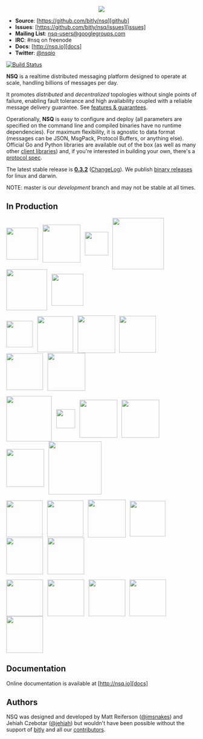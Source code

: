 <p align="center"><img src="http://nsq.io/static/img/nsq.png"/></p>

 * **Source**: [https://github.com/bitly/nsq][github]
 * **Issues**: [https://github.com/bitly/nsq/issues][issues]
 * **Mailing List**: [nsq-users@googlegroups.com](https://groups.google.com/d/forum/nsq-users)
 * **IRC**: #nsq on freenode
 * **Docs**: [http://nsq.io][docs]
 * **Twitter**: [@nsqio][nsqio_twitter]

[![Build Status](https://secure.travis-ci.org/bitly/nsq.svg?branch=master)](http://travis-ci.org/bitly/nsq)

**NSQ** is a realtime distributed messaging platform designed to operate at scale, handling
billions of messages per day.

It promotes *distributed* and *decentralized* topologies without single points of failure,
enabling fault tolerance and high availability coupled with a reliable message delivery
guarantee.  See [features & guarantees][features_guarantees].

Operationally, **NSQ** is easy to configure and deploy (all parameters are specified on the command
line and compiled binaries have no runtime dependencies). For maximum flexibility, it is agnostic to
data format (messages can be JSON, MsgPack, Protocol Buffers, or anything else). Official Go and
Python libraries are available out of the box (as well as many other [client
libraries][client_libraries]) and, if you're interested in building your own, there's a [protocol
spec][protocol].

The latest stable release is **[0.3.2][latest_tag]** ([ChangeLog][changelog]). We publish [binary
releases][installing] for linux and darwin.

NOTE: master is our *development* branch and may not be stable at all times.

## In Production

<a href="http://bitly.com"><img src="http://nsq.io/static/img/bitly_logo.png" width="84" align="middle"/></a>&nbsp;&nbsp;
<a href="http://life360.com"><img src="http://nsq.io/static/img/life360_logo.png" width="100" align="middle"/></a>&nbsp;&nbsp;
<a href="http://hailocab.com"><img src="http://nsq.io/static/img/hailo_logo.png" width="62" align="middle"/></a>&nbsp;&nbsp;
<a href="http://simplereach.com"><img src="http://nsq.io/static/img/simplereach_logo.png" width="136" align="middle"/></a>&nbsp;&nbsp;
<a href="http://moz.com"><img src="http://nsq.io/static/img/moz_logo.png" width="108" align="middle"/></a>&nbsp;&nbsp;
<a href="http://path.com"><img src="http://nsq.io/static/img/path_logo.png" width="84" align="middle"/></a><br/>

<a href="http://segment.io"><img src="http://nsq.io/static/img/segmentio_logo.png" width="70" align="middle"/></a>&nbsp;&nbsp;
<a href="http://eventful.com"><img src="http://nsq.io/static/img/eventful_logo.png" width="95" align="middle"/></a>&nbsp;&nbsp;
<a href="http://energyhub.com"><img src="http://nsq.io/static/img/energyhub_logo.png" width="99" align="middle"/></a>&nbsp;&nbsp;
<a href="https://project-fifo.net"><img src="http://nsq.io/static/img/project_fifo.png" width="97" align="middle"/></a>&nbsp;&nbsp;
<a href="http://trendrr.com"><img src="http://nsq.io/static/img/trendrr_logo.png" width="97" align="middle"/></a>&nbsp;&nbsp;
<a href="http://reonomy.com"><img src="http://nsq.io/static/img/reonomy_logo.png" width="100" align="middle"/></a><br/>

<a href="http://dramafever.com"><img src="http://nsq.io/static/img/dramafever.png" width="120" align="middle"/></a>&nbsp;&nbsp;
<a href="http://hw-ops.com"><img src="http://nsq.io/static/img/heavy_water.png" width="50" align="middle"/></a>&nbsp;&nbsp;
<a href="http://lytics.io"><img src="http://nsq.io/static/img/lytics.png" width="100" align="middle"/></a>&nbsp;&nbsp;
<a href="http://mediaforge.com"><img src="http://nsq.io/static/img/rakuten.png" width="100" align="middle"/></a>&nbsp;&nbsp;
<a href="http://socialradar.com"><img src="http://nsq.io/static/img/socialradar_logo.png" width="100" align="middle"/></a>&nbsp;&nbsp;
<a href="http://wistia.com"><img src="http://nsq.io/static/img/wistia_logo.png" width="140" align="middle"/></a><br/>

<a href="http://stripe.com"><img src="http://nsq.io/static/img/stripe_logo.png" width="96" align="middle"/></a>&nbsp;&nbsp;
<a href="http://soundest.com"><img src="http://nsq.io/static/img/soundest_logo.png" width="96" align="middle"/></a>&nbsp;&nbsp;
<a href="http://docker.com"><img src="http://nsq.io/static/img/docker_logo.png" width="100" align="middle"/></a>&nbsp;&nbsp;
<a href="http://getweave.com"><img src="http://nsq.io/static/img/weave_logo.png" width="94" align="middle"/></a>&nbsp;&nbsp;
<a href="http://shipwire.com"><img src="http://nsq.io/static/img/shipwire_logo.png" width="97" align="middle"/></a>&nbsp;&nbsp;
<a href="http://digg.com"><img src="http://nsq.io/static/img/digg_logo.png" width="97" align="middle"/></a><br/>

<a href="http://scalabull.com"><img src="http://nsq.io/static/img/scalabull_logo.png" width="97" align="middle"/></a>&nbsp;&nbsp;
<a href="http://augury.com"><img src="http://nsq.io/static/img/augury_logo.png" width="97" align="middle"/></a>&nbsp;&nbsp;
<a href="http://buzzfeed.com"><img src="http://nsq.io/static/img/buzzfeed_logo.png" width="97" align="middle"/></a>&nbsp;&nbsp;
<a href="http://eztable.com"><img src="http://nsq.io/static/img/eztable_logo.png" width="97" align="middle"/></a>&nbsp;&nbsp;
<a href="http://www.dotabuff.com"><img src="http://nsq.io/static/img/dotabuff_logo.png" width="97" align="middle"/></a>

## Documentation

Online documentation is available at [http://nsq.io][docs]

## Authors

NSQ was designed and developed by Matt Reiferson ([@imsnakes][snakes_twitter]) and Jehiah Czebotar
([@jehiah][jehiah_twitter]) but wouldn't have been possible without the support of
[bitly][bitly] and all our [contributors][contributors].

[docs]: http://nsq.io/
[github]: https://github.com/bitly/nsq
[issues]: https://github.com/bitly/nsq/issues
[changelog]: ChangeLog.md
[protocol]: http://nsq.io/clients/tcp_protocol_spec.html
[installing]: http://nsq.io/deployment/installing.html
[snakes_twitter]: https://twitter.com/imsnakes
[jehiah_twitter]: https://twitter.com/jehiah
[bitly]: https://bitly.com
[features_guarantees]: http://nsq.io/overview/features_and_guarantees.html
[latest_tag]: https://github.com/bitly/nsq/releases/tag/v0.3.2
[contributors]: https://github.com/bitly/nsq/graphs/contributors
[client_libraries]: http://nsq.io/clients/client_libraries.html
[jekyll]: http://jekyllrb.com/
[nsqio_twitter]: https://twitter.com/nsqio
